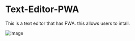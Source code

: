 # Text-Editor-PWA

This is a text editor that has PWA. this allows users to intall. 

![image](https://user-images.githubusercontent.com/89590731/201540723-589873fc-e44e-4923-a380-2cb7e146a684.png)
